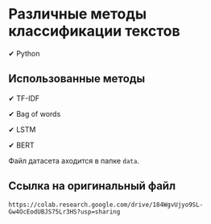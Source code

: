 # Различные методы классификации текстов

✔ Python

## Использованные методы
✔ TF-IDF

✔ Bag of words

✔ LSTM

✔ BERT

Файл датасета аходится в папке ```data```.

## Ссылка на оригинальный файл
```
https://colab.research.google.com/drive/184WgvUjyo9SL-Gw4OcEodUBJS75Lr3HS?usp=sharing
```